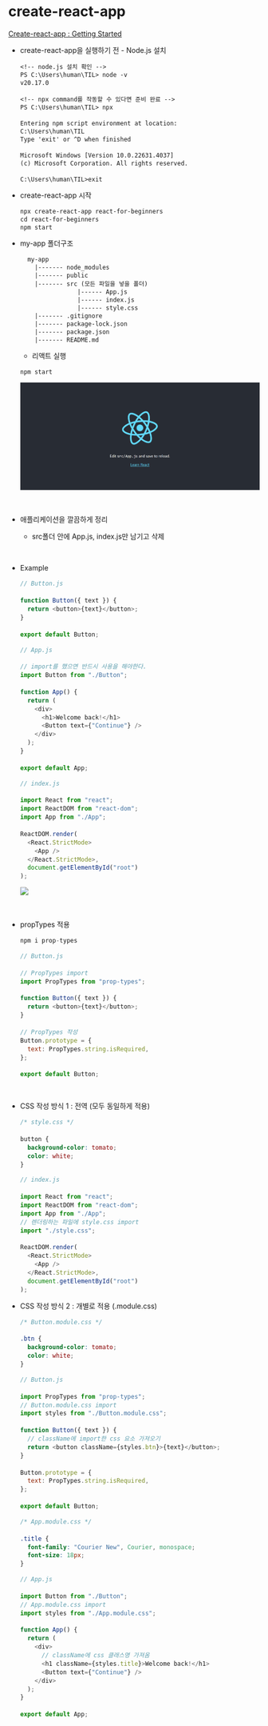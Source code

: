 # create-react-app

[Create-react-app : Getting Started ](https://create-react-app.dev/docs/getting-started/)

- create-react-app을 실행하기 전 - Node.js 설치

  ```
  <!-- node.js 설치 확인 -->
  PS C:\Users\human\TIL> node -v
  v20.17.0

  <!-- npx command를 작동할 수 있다면 준비 완료 -->
  PS C:\Users\human\TIL> npx

  Entering npm script environment at location:
  C:\Users\human\TIL
  Type 'exit' or ^D when finished

  Microsoft Windows [Version 10.0.22631.4037]
  (c) Microsoft Corporation. All rights reserved.

  C:\Users\human\TIL>exit
  ```

- create-react-app 시작

  ```
  npx create-react-app react-for-beginners
  cd react-for-beginners
  npm start
  ```

- my-app 폴더구조

  ```
    my-app
      |------- node_modules
      |------- public
      |------- src (모든 파일을 넣을 폴더)
                  |------ App.js
                  |------ index.js
                  |------ style.css
      |------- .gitignore
      |------- package-lock.json
      |------- package.json
      |------- README.md
  ```

  - 리액트 실행

  ```
  npm start
  ```

  ![alt text](./img/image-1.png)
  
  <br>

- 애플리케이션을 깔끔하게 정리
  - src폴더 안에 App.js, index.js만 남기고 삭제

<br>

- Example

  ```js
  // Button.js

  function Button({ text }) {
    return <button>{text}</button>;
  }

  export default Button;
  ```

  ```js
  // App.js

  // import를 했으면 반드시 사용을 해야한다.
  import Button from "./Button";

  function App() {
    return (
      <div>
        <h1>Welcome back!</h1>
        <Button text={"Continue"} />
      </div>
    );
  }

  export default App;
  ```

  ```js
  // index.js

  import React from "react";
  import ReactDOM from "react-dom";
  import App from "./App";

  ReactDOM.render(
    <React.StrictMode>
      <App />
    </React.StrictMode>,
    document.getElementById("root")
  );
  ```

  ![](image-2.png)

  <br>

- propTypes 적용

  ```js
  npm i prop-types
  ```

  ```js
  // Button.js

  // PropTypes import
  import PropTypes from "prop-types";

  function Button({ text }) {
    return <button>{text}</button>;
  }

  // PropTypes 작성
  Button.prototype = {
    text: PropTypes.string.isRequired,
  };

  export default Button;
  ```

  <br>

- CSS 작성 방식 1 : 전역 (모두 동일하게 적용)

  ```css
  /* style.css */

  button {
    background-color: tomato;
    color: white;
  }
  ```

  ```js
  // index.js

  import React from "react";
  import ReactDOM from "react-dom";
  import App from "./App";
  // 렌더링하는 파일에 style.css import
  import "./style.css";

  ReactDOM.render(
    <React.StrictMode>
      <App />
    </React.StrictMode>,
    document.getElementById("root")
  );
  ```

- CSS 작성 방식 2 : 개별로 적용 (.module.css)

  ```css
  /* Button.module.css */

  .btn {
    background-color: tomato;
    color: white;
  }
  ```

  ```js
  // Button.js

  import PropTypes from "prop-types";
  // Button.module.css import
  import styles from "./Button.module.css";

  function Button({ text }) {
    // className에 import한 css 요소 가져오기
    return <button className={styles.btn}>{text}</button>;
  }

  Button.prototype = {
    text: PropTypes.string.isRequired,
  };

  export default Button;
  ```

  ```css
  /* App.module.css */

  .title {
    font-family: "Courier New", Courier, monospace;
    font-size: 18px;
  }
  ```

  ```js
  // App.js

  import Button from "./Button";
  // App.module.css import
  import styles from "./App.module.css";

  function App() {
    return (
      <div>
        // className에 css 클래스명 가져옴
        <h1 className={styles.title}>Welcome back!</h1>
        <Button text={"Continue"} />
      </div>
    );
  }

  export default App;
  ```
